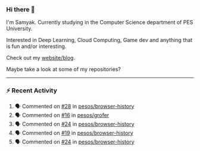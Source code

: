 ### Hi there 👋

I'm Samyak. Currently studying in the Computer Science department of PES University.

Interested in Deep Learning, Cloud Computing, Game dev and anything that is fun and/or interesting.

Check out my [website/blog](https://samyak2.github.io/).

Maybe take a look at some of my repositories?

---

### :zap: Recent Activity

<!--START_SECTION:activity-->
1. 🗣 Commented on [#28](https://github.com//pesos/browser-history/issues/28) in [pesos/browser-history](https://github.com//pesos/browser-history)
2. 🗣 Commented on [#16](https://github.com//pesos/grofer/issues/16) in [pesos/grofer](https://github.com//pesos/grofer)
3. 🗣 Commented on [#24](https://github.com//pesos/browser-history/issues/24) in [pesos/browser-history](https://github.com//pesos/browser-history)
4. 🗣 Commented on [#19](https://github.com//pesos/browser-history/issues/19) in [pesos/browser-history](https://github.com//pesos/browser-history)
5. 🗣 Commented on [#24](https://github.com//pesos/browser-history/issues/24) in [pesos/browser-history](https://github.com//pesos/browser-history)
<!--END_SECTION:activity-->
